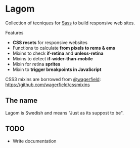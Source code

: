 # Lagom

Collection of tecniques for [Sass](http://sass-lang.com/) to build responsive web sites.

Features
- **CSS resets** for responsive websites
- Functions to calculate **from pixels to rems & ems** 
- Mixins to check **if-retina** and **unless-retina**
- Mixins to detect **if-wider-than-mobile** 
- Mixin for retina **sprites**
- Mixin to **trigger breakpoints in JavaScript**

CSS3 mixins are borrowed from [@wagerfield](https://twitter.com/mwagerfield): 
https://github.com/wagerfield/cssmixins


## The name

Lagom is Swedish and means "Just as its suppost to be".



## TODO
- Write documentation


